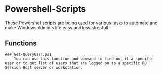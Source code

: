 # Powershell-Scripts
These Powershell scripts are being used for various tasks to automate and make Windows Admin's life easy and less stresfull.

## Functions

	### Get-QueryUser.ps1
		You can use this function and command to find out if a specific user or to get list of users that are logged on to a specific RD Session Host server or workstation.
